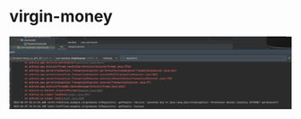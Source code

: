 # virgin-money
![320*350](https://github.com/mgr-mirnal/virgin-money/blob/main/Screenshot%202022-06-29%20at%2018.16.28.png)
